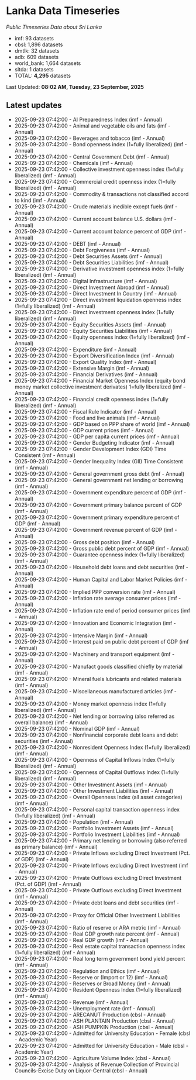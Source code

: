 # Lanka Data Timeseries
*Public Timeseries Data about Sri Lanka*

* imf: 93 datasets
* cbsl: 1,896 datasets
* dmtlk: 32 datasets
* adb: 609 datasets
* world_bank: 1,664 datasets
* sltda: 1 datasets
* TOTAL: **4,295** datasets

Last Updated: **08:02 AM, Tuesday, 23 September, 2025**

## Latest updates

* 2025-09-23 07:42:00 - AI Preparedness Index (imf - Annual)
* 2025-09-23 07:42:00 - Animal and vegetable oils and fats (imf - Annual)
* 2025-09-23 07:42:00 - Beverages and tobacco (imf - Annual)
* 2025-09-23 07:42:00 - Bond openness index (1=fully liberalized) (imf - Annual)
* 2025-09-23 07:42:00 - Central Government Debt (imf - Annual)
* 2025-09-23 07:42:00 - Chemicals (imf - Annual)
* 2025-09-23 07:42:00 - Collective investment openness index (1=fully liberalized) (imf - Annual)
* 2025-09-23 07:42:00 - Commercial credit openness index (1=fully liberalized) (imf - Annual)
* 2025-09-23 07:42:00 - Commodity & transactions not classified accord to kind (imf - Annual)
* 2025-09-23 07:42:00 - Crude materials inedible except fuels (imf - Annual)
* 2025-09-23 07:42:00 - Current account balance U.S. dollars (imf - Annual)
* 2025-09-23 07:42:00 - Current account balance percent of GDP (imf - Annual)
* 2025-09-23 07:42:00 - DEBT (imf - Annual)
* 2025-09-23 07:42:00 - Debt Forgiveness (imf - Annual)
* 2025-09-23 07:42:00 - Debt Securities Assets (imf - Annual)
* 2025-09-23 07:42:00 - Debt Securities Liabilities (imf - Annual)
* 2025-09-23 07:42:00 - Derivative investment openness index (1=fully liberalized) (imf - Annual)
* 2025-09-23 07:42:00 - Digital Infrastructure (imf - Annual)
* 2025-09-23 07:42:00 - Direct Investment Abroad (imf - Annual)
* 2025-09-23 07:42:00 - Direct Investment In Country (imf - Annual)
* 2025-09-23 07:42:00 - Direct investment liquidation openness index (1=fully liberalized) (imf - Annual)
* 2025-09-23 07:42:00 - Direct investment openness index (1=fully liberalized) (imf - Annual)
* 2025-09-23 07:42:00 - Equity Securities Assets (imf - Annual)
* 2025-09-23 07:42:00 - Equity Securities Liabilities (imf - Annual)
* 2025-09-23 07:42:00 - Equity openness index (1=fully liberalized) (imf - Annual)
* 2025-09-23 07:42:00 - Expenditure (imf - Annual)
* 2025-09-23 07:42:00 - Export Diversification Index (imf - Annual)
* 2025-09-23 07:42:00 - Export Quality Index (imf - Annual)
* 2025-09-23 07:42:00 - Extensive Margin (imf - Annual)
* 2025-09-23 07:42:00 - Financial Derivatives (imf - Annual)
* 2025-09-23 07:42:00 - Financial Market Openness Index (equity bond money market collective investment derivates) 1=fully liberalized (imf - Annual)
* 2025-09-23 07:42:00 - Financial credit openness index (1=fully liberalized) (imf - Annual)
* 2025-09-23 07:42:00 - Fiscal Rule Indicator (imf - Annual)
* 2025-09-23 07:42:00 - Food and live animals (imf - Annual)
* 2025-09-23 07:42:00 - GDP based on PPP share of world (imf - Annual)
* 2025-09-23 07:42:00 - GDP current prices (imf - Annual)
* 2025-09-23 07:42:00 - GDP per capita current prices (imf - Annual)
* 2025-09-23 07:42:00 - Gender Budgeting Indicator (imf - Annual)
* 2025-09-23 07:42:00 - Gender Development Index (GDI) Time Consistent (imf - Annual)
* 2025-09-23 07:42:00 - Gender Inequality Index (GII) Time Consistent (imf - Annual)
* 2025-09-23 07:42:00 - General government gross debt (imf - Annual)
* 2025-09-23 07:42:00 - General government net lending or borrowing (imf - Annual)
* 2025-09-23 07:42:00 - Government expenditure percent of GDP (imf - Annual)
* 2025-09-23 07:42:00 - Government primary balance percent of GDP (imf - Annual)
* 2025-09-23 07:42:00 - Government primary expenditure percent of GDP (imf - Annual)
* 2025-09-23 07:42:00 - Government revenue percent of GDP (imf - Annual)
* 2025-09-23 07:42:00 - Gross debt position (imf - Annual)
* 2025-09-23 07:42:00 - Gross public debt percent of GDP (imf - Annual)
* 2025-09-23 07:42:00 - Guarantee openness index (1=fully liberalized) (imf - Annual)
* 2025-09-23 07:42:00 - Household debt loans and debt securities (imf - Annual)
* 2025-09-23 07:42:00 - Human Capital and Labor Market Policies (imf - Annual)
* 2025-09-23 07:42:00 - Implied PPP conversion rate (imf - Annual)
* 2025-09-23 07:42:00 - Inflation rate average consumer prices (imf - Annual)
* 2025-09-23 07:42:00 - Inflation rate end of period consumer prices (imf - Annual)
* 2025-09-23 07:42:00 - Innovation and Economic Integration (imf - Annual)
* 2025-09-23 07:42:00 - Intensive Margin (imf - Annual)
* 2025-09-23 07:42:00 - Interest paid on public debt percent of GDP (imf - Annual)
* 2025-09-23 07:42:00 - Machinery and transport equipment (imf - Annual)
* 2025-09-23 07:42:00 - Manufact goods classified chiefly by material (imf - Annual)
* 2025-09-23 07:42:00 - Mineral fuels lubricants and related materials (imf - Annual)
* 2025-09-23 07:42:00 - Miscellaneous manufactured articles (imf - Annual)
* 2025-09-23 07:42:00 - Money market openness index (1=fully liberalized) (imf - Annual)
* 2025-09-23 07:42:00 - Net lending or borrowing (also referred as overall balance) (imf - Annual)
* 2025-09-23 07:42:00 - Nominal GDP (imf - Annual)
* 2025-09-23 07:42:00 - Nonfinancial corporate debt loans and debt securities (imf - Annual)
* 2025-09-23 07:42:00 - Nonresident Openness Index (1=fully liberalized) (imf - Annual)
* 2025-09-23 07:42:00 - Openness of Capital Inflows Index (1=fully liberalized) (imf - Annual)
* 2025-09-23 07:42:00 - Openness of Capital Outflows Index (1=fully liberalized) (imf - Annual)
* 2025-09-23 07:42:00 - Other Investment Assets (imf - Annual)
* 2025-09-23 07:42:00 - Other Investment Liabilities (imf - Annual)
* 2025-09-23 07:42:00 - Overall Openness Index (all asset categories) (imf - Annual)
* 2025-09-23 07:42:00 - Personal capital transaction openness index (1=fully liberalized) (imf - Annual)
* 2025-09-23 07:42:00 - Population (imf - Annual)
* 2025-09-23 07:42:00 - Portfolio Investment Assets (imf - Annual)
* 2025-09-23 07:42:00 - Portfolio Investment Liabilities (imf - Annual)
* 2025-09-23 07:42:00 - Primary net lending or borrowing (also referred as primary balance) (imf - Annual)
* 2025-09-23 07:42:00 - Private Inflows excluding Direct Investment (Pct. of GDP) (imf - Annual)
* 2025-09-23 07:42:00 - Private Inflows excluding Direct Investment (imf - Annual)
* 2025-09-23 07:42:00 - Private Outflows excluding Direct Investment (Pct. of GDP) (imf - Annual)
* 2025-09-23 07:42:00 - Private Outflows excluding Direct Investment (imf - Annual)
* 2025-09-23 07:42:00 - Private debt loans and debt securities (imf - Annual)
* 2025-09-23 07:42:00 - Proxy for Official Other Investment Liabilities (imf - Annual)
* 2025-09-23 07:42:00 - Ratio of reserve or ARA metric (imf - Annual)
* 2025-09-23 07:42:00 - Real GDP growth rate percent (imf - Annual)
* 2025-09-23 07:42:00 - Real GDP growth (imf - Annual)
* 2025-09-23 07:42:00 - Real estate capital transaction openness index (1=fully liberalized) (imf - Annual)
* 2025-09-23 07:42:00 - Real long term government bond yield percent (imf - Annual)
* 2025-09-23 07:42:00 - Regulation and Ethics (imf - Annual)
* 2025-09-23 07:42:00 - Reserve or (Import or 12) (imf - Annual)
* 2025-09-23 07:42:00 - Reserves or Broad Money (imf - Annual)
* 2025-09-23 07:42:00 - Resident Openness Index (1=fully liberalized) (imf - Annual)
* 2025-09-23 07:42:00 - Revenue (imf - Annual)
* 2025-09-23 07:42:00 - Unemployment rate (imf - Annual)
* 2025-09-23 07:42:00 - ARECANUT Production (cbsl - Annual)
* 2025-09-23 07:42:00 - ASH PLANTAIN Production (cbsl - Annual)
* 2025-09-23 07:42:00 - ASH PUMPKIN Production (cbsl - Annual)
* 2025-09-23 07:42:00 - Admitted for University Education - Female (cbsl - Academic Year)
* 2025-09-23 07:42:00 - Admitted for University Education - Male (cbsl - Academic Year)
* 2025-09-23 07:42:00 - Agriculture Volume Index (cbsl - Annual)
* 2025-09-23 07:42:00 - Analysis of Revenue Collection of Provincial Councils-Excise Duty on Liquor-Central (cbsl - Annual)